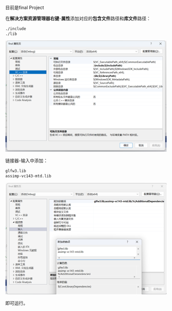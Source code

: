 目前是final Project

在**解决方案资源管理器右键**-**属性**添加对应的**包含文件**路径和**库文件**路径：

```
./include
./lib
```



![image-20241127164940705](./readme/include.png)

链接器-输入中添加：

```
glfw3.lib
assimp-vc143-mtd.lib
```

![image-20241127165120819](./readme/linker.png)

即可运行。